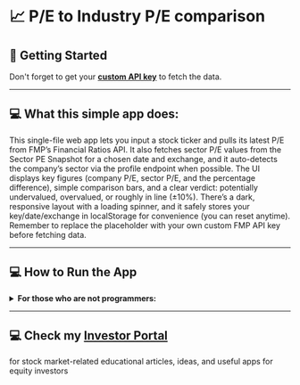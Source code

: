 # 📈 P/E to Industry P/E comparison

## 🚀 Getting Started

Don't forget to get your [**custom API key**](https://site.financialmodelingprep.com/pricing-plans?couponCode=sanzhi) to fetch the data.

---

## 💻 What this simple app does: 
This single-file web app lets you input a stock ticker and pulls its latest P/E from FMP’s Financial Ratios API. It also fetches sector P/E values from the Sector PE Snapshot for a chosen date and exchange, and it auto-detects the company’s sector via the profile endpoint when possible. The UI displays key figures (company P/E, sector P/E, and the percentage difference), simple comparison bars, and a clear verdict: potentially undervalued, overvalued, or roughly in line (±10%). There’s a dark, responsive layout with a loading spinner, and it safely stores your key/date/exchange in localStorage for convenience (you can reset anytime).  Remember to replace the placeholder with your own custom FMP API key before fetching data.

---

## 💻 How to Run the App

<details>
<summary><strong>For those who are not programmers:</strong></summary>

1. **Download [Visual Studio Code](https://code.visualstudio.com/).**
2. **Clone my GitHub repository.**
    ```sh
    git clone https://github.com/SanjiS86/singleStockHeatmap
    ```
3. **Drag the `heatmap.html` file to an open browser window.**

</details>

---

## 💻 Check my [**Investor Portal**](https://www.stocks2buynow.com)
for stock market-related educational articles, ideas, and useful apps for equity investors 
